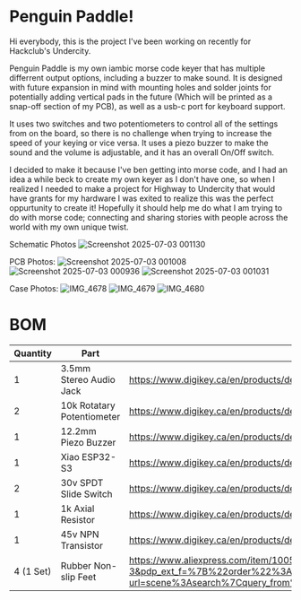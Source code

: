# Penguin Paddle!

Hi everybody, this is the project I've been working on recently for Hackclub's Undercity. 

Penguin Paddle is my own iambic morse code keyer that has multiple differrent output options, including a buzzer to make sound. It is designed with future expansion in mind with mounting holes and solder joints for potentially adding vertical pads in the future (Which will be printed as a snap-off section of my PCB), as well as a usb-c port for keyboard support. 

It uses two switches and two potentiometers to control all of the settings from on the board, so there is no challenge when trying to increase the speed of your keying or vice versa. It uses a piezo buzzer to make the sound and the volume is adjustable, and it has an overall On/Off switch. 

I decided to make it because I've ben getting into morse code, and I had an idea a while beck to create my own keyer as I don't have one, so when I realized I needed to make a project for Highway to Undercity that would have grants for my hardware I was exited to realize this was the perfect oppurtunity to create it! Hopefully it should help me do what I am trying to do with morse code; connecting and sharing stories with people across the world with my own unique twist.

Schematic Photos
![Screenshot 2025-07-03 001130](https://github.com/user-attachments/assets/352c955a-dffb-48a2-b52b-7f1bd1cc3cac)

PCB Photos:
![Screenshot 2025-07-03 001008](https://github.com/user-attachments/assets/e82d6817-1f7a-482b-a53f-79117945ed3b)
![Screenshot 2025-07-03 000936](https://github.com/user-attachments/assets/3d44899d-3d7a-4a4d-bfef-054540377b99)
![Screenshot 2025-07-03 001031](https://github.com/user-attachments/assets/7e937ce9-1769-40c0-9ad6-2b2040b043dc)

Case Photos:
![IMG_4678](https://github.com/user-attachments/assets/60da4510-70b7-4a6a-ac78-4f1f5823caf4)
![IMG_4679](https://github.com/user-attachments/assets/fad18d87-3657-422e-8835-aa87924024c3)
![IMG_4680](https://github.com/user-attachments/assets/a42ae7c3-6c51-4c55-a932-9d31a2517aee)


# BOM

| Quantity | Part | Link |
| ----------- | ----------- |----------- |
| 1 | 3.5mm Stereo Audio Jack | https://www.digikey.ca/en/products/detail/same-sky-formerly-cui-devices/SJ1-3533NG/738701 |
| 2 | 10k Rotatary Potentiometer | https://www.digikey.ca/en/products/detail/tt-electronics-bi/P0915N-EC15BR10K/4780755 |
| 1 | 12.2mm Piezo Buzzer | https://www.digikey.ca/en/products/detail/tdk-corporation/PS1240P02BT/935924 |
| 1 | Xiao ESP32-S3 | https://www.digikey.ca/en/products/detail/seeed-technology-co-ltd/113991114/19285530 |
| 2 | 30v SPDT Slide Switch | https://www.digikey.ca/en/products/detail/c-k/SS-12D07-VG-4-NS-GA-PA/2747177 |
| 1 | 1k Axial Resistor | https://www.digikey.ca/en/products/detail/stackpole-electronics-inc/CF14JT1K00/1741314 |
| 1 | 45v NPN Transistor | https://www.digikey.ca/en/products/detail/onsemi/BC550CBU/975565 |
| 4 (1 Set) | Rubber Non-slip Feet | https://www.aliexpress.com/item/1005006957329213.html?spm=a2g0o.productlist.main.4.7ed225d4ohj3jz&aem_p4p_detail=202507021943012590468155837960001117326&algo_pvid=f81f5567-9a14-4309-aeaf-c89860f7dd07&algo_exp_id=f81f5567-9a14-4309-aeaf-c89860f7dd07-3&pdp_ext_f=%7B%22order%22%3A%224936%22%2C%22eval%22%3A%221%22%7D&pdp_npi=4%40dis%21CAD%212.36%212.29%21%21%2112.13%2111.77%21%402101c59117515105811047138ee51d%2112000039096298486%21sea%21CA%210%21ABX&curPageLogUid=p0n3ON4NCfNg&utparam-url=scene%3Asearch%7Cquery_from%3A&search_p4p_id=202507021943012590468155837960001117326_1#nav-specification |

